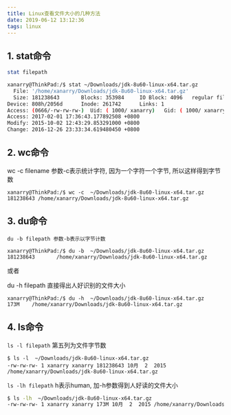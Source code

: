 ```yaml
---
title: Linux查看文件大小的几种方法
date: 2019-06-12 13:12:36
tags: linux
---
```


## 1. stat命令

```bash
stat filepath

xanarry@ThinkPad:/$ stat ~/Downloads/jdk-8u60-linux-x64.tar.gz
  File: '/home/xanarry/Downloads/jdk-8u60-linux-x64.tar.gz'
  Size: 181238643       Blocks: 353984     IO Block: 4096   regular file
Device: 808h/2056d      Inode: 261742      Links: 1
Access: (0666/-rw-rw-rw-)  Uid: ( 1000/ xanarry)   Gid: ( 1000/ xanarry)
Access: 2017-02-01 17:36:43.177892508 +0800
Modify: 2015-10-02 12:43:29.853291000 +0800
Change: 2016-12-26 23:33:34.619480450 +0800
```

## 2. wc命令
wc -c filename 参数-c表示统计字符, 因为一个字符一个字节, 所以这样得到字节数

```
xanarry@ThinkPad:/$ wc -c  ~/Downloads/jdk-8u60-linux-x64.tar.gz
181238643 /home/xanarry/Downloads/jdk-8u60-linux-x64.tar.gz
```

## 3. du命令

```
du -b filepath 参数-b表示以字节计数

xanarry@ThinkPad:/$ du -b  ~/Downloads/jdk-8u60-linux-x64.tar.gz
181238643       /home/xanarry/Downloads/jdk-8u60-linux-x64.tar.gz
```

或者

du -h filepath 直接得出人好识别的文件大小

```
xanarry@ThinkPad:/$ du -h  ~/Downloads/jdk-8u60-linux-x64.tar.gz
173M    /home/xanarry/Downloads/jdk-8u60-linux-x64.tar.gz
```

## 4. ls命令
`ls -l filepath` 第五列为文件字节数

```
$ ls -l  ~/Downloads/jdk-8u60-linux-x64.tar.gz
-rw-rw-rw- 1 xanarry xanarry 181238643 10月  2  2015 /home/xanarry/Downloads/jdk-8u60-linux-x64.tar.gz
```
`ls -lh filepath` h表示human, 加-h参数得到人好读的文件大小

```bash
$ ls -lh  ~/Downloads/jdk-8u60-linux-x64.tar.gz
-rw-rw-rw- 1 xanarry xanarry 173M 10月  2  2015 /home/xanarry/Downloads/jdk-8u60-linux-x64.tar.gz
```
